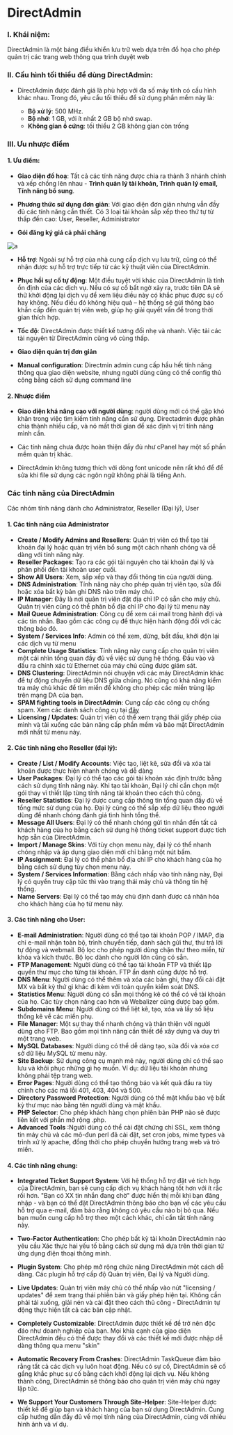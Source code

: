 # DirectAdmin

### I. Khái niệm:

DirectAdmin là một bảng điều khiển lưu trữ web dựa trên đồ họa cho phép quản trị các trang web thông qua trình duyệt web

### II. Cấu hình tối thiểu để dùng DirectAdmin:

- DirectAdmin được đánh giá là phù hợp với đa số máy tính có cấu hình khác nhau. Trong đó, yêu cầu tối thiểu để sử dụng phần mềm này là:

  - **Bộ xử lý**: 500 MHz.
  - **Bộ nhớ**: 1 GB, với ít nhất 2 GB bộ nhớ swap.
  - **Không gian ổ cứng**: tối thiểu 2 GB không gian còn trống

### III. Ưu nhược điểm

#### 1. Ưu điểm:

- **Giao diện đồ hoạ**: Tất cả các tính năng được chia ra thành 3 nhánh chính và xếp chồng lên nhau - **Trình quản lý tài khoản, Trình quản lý email, Tính năng bổ sung**.

- **Phương thức sử dụng đơn giản**: Với giao diện đơn giản nhưng vẫn đầy đủ các tính năng cần thiết. Có 3 loại tài khoản sắp xếp theo thứ tự từ thấp đến cao: User, Reseller, Administrator

- **Gói đăng ký giá cả phải chăng**

![a](https://f5-zpcloud.zdn.vn/3726349211206277694/c80a65c6bd03705d2912.jpg)

- **Hỗ trợ**: Ngoài sự hỗ trợ của nhà cung cấp dịch vụ lưu trữ, cũng có thể nhận được sự hỗ trợ trực tiếp từ các kỹ thuật viên của DirectAdmin. 

- **Phục hồi sự cố tự động**: Một điều tuyệt vời khác của DirectAdmin là tính ổn định của các dịch vụ. Nếu có sự cố bất ngờ xảy ra, trước tiên DA sẽ thử khởi động lại dịch vụ để xem liệu điều này có khắc phục được sự cố hay không. Nếu điều đó không hiệu quả – hệ thống sẽ gửi thông báo khẩn cấp đến quản trị viên web, giúp họ giải quyết vấn đề trong thời gian thích hợp.

- **Tốc độ**: DirectAdmin được thiết kế tương đối nhẹ và nhanh. Việc tải các tài nguyên từ DirectAdmin cũng vô cùng thấp.

- **Giao diện quản trị đơn giản**

- **Manual configuration**: Directmin admin cung cấp hầu hết tính năng thông qua giao diện website, nhưng người dùng cũng có thể config thủ công bằng cách sử dụng command line

#### 2. Nhược điểm

- **Giao diện khá nâng cao với người dùng**: người dùng mới có thể gặp khó khăn trong việc tìm kiếm tính năng cần sử dụng. Directadmin được phân chia thành nhiều cấp, và nó mất thời gian để xác định vị trí tính năng mình cần.

- Các tính năng chưa được hoàn thiện đầy đủ như cPanel hay một số phần mềm quản trị khác.
- DirectAdmin không tương thích với dòng font unicode nên rất khó để để sửa khi file sử dụng các ngôn ngữ không phải là tiếng Anh.

### Các tính năng của DirectAdmin
Các nhóm tính năng dành cho Administrator, Reseller (Đại lý), User

#### 1. Các tính năng của Administrator

- **Create / Modify Admins and Resellers**: Quản trị viên có thể tạo tài khoản đại lý hoặc quản trị viên bổ sung một cách nhanh chóng và dễ dàng với tính năng này.
- **Reseller Packages**: Tạo ra các gói tài nguyên cho tài khoản đại lý và phân phối đến tài khoản user cuối.
- **Show All Users**: Xem, sắp xếp và thay đổi thông tin của người dùng.
- **DNS Administration**: Tính năng này cho phép quản trị viên tạo, sửa đổi hoặc xóa bất kỳ bản ghi DNS nào trên máy chủ.
- **IP Manager**: Đây là nơi quản trị viên đặt địa chỉ IP có sẵn cho máy chủ. Quản trị viên cũng có thể phân bổ địa chỉ IP cho đại lý từ menu này
- **Mail Queue Administration**: Công cụ để xem cái mail trong hành đợi và các tin nhắn. Bao gồm các công cụ để thực hiện hành động đối với các thông báo đó.
- **System / Services Info**: Admin có thể xem, dừng, bắt đầu, khởi độn lại các dịch vụ từ menu
- **Complete Usage Statistics**: Tính năng này cung cấp cho quản trị viên một cái nhìn tổng quan đầy đủ về việc sử dụng hệ thống. Đầu vào và đầu ra chính xác từ Ethernet của máy chủ cũng được giám sát.
- **DNS Clustering**: DirectAdmin nói chuyện với các máy DirectAdmin khác để tự động chuyển dữ liệu DNS giữa chúng. Nó cũng có khả năng kiểm tra máy chủ khác để tìm miền để không cho phép các miền trùng lặp trên mạng DA của bạn.
- **SPAM fighting tools in DirectAdmin**: Cung cấp các công cụ chống spam. Xem các danh sách công cụ tại [đây](http://help.directadmin.com/item.php?id=577)
- **Licensing / Updates**: Quản trị viên có thể xem trạng thái giấy phép của mình và tải xuống các bản nâng cấp phần mềm và bảo mật DirectAdmin mới nhất từ ​​menu này.

#### 2. Các tính năng cho Reseller (đại lý):

- **Create / List / Modify Accounts**: Việc tạo, liệt kê, sửa đổi và xóa tài khoản được thực hiện nhanh chóng và dễ dàng
- **User Packages**: Đại lý có thể tạo các gói tài khoản xác định trước bằng cách sử dụng tính năng này. Khi tạo tài khoản, Đại lý chỉ cần chọn một gói thay vì thiết lập từng tính năng tài khoản theo cách thủ công.
- **Reseller Statistics**: Đại lý được cung cấp thông tin tổng quan đầy đủ về tổng mức sử dụng của họ. Đại lý cũng có thể sắp xếp dữ liệu theo người dùng để nhanh chóng đánh giá tình hình tổng thể.
- **Message All Users**: Đại lý có thể nhanh chóng gửi tin nhắn đến tất cả khách hàng của họ bằng cách sử dụng hệ thống ticket support được tích hợp sẵn của DirectAdmin.
- **Import / Manage Skins**: Với tùy chọn menu này, đại lý có thể nhanh chóng nhập và áp dụng giao diện mới chỉ bằng một nút bấm.
- **IP Assignment**: Đại lý có thể phân bổ địa chỉ IP cho khách hàng của họ bằng cách sử dụng tùy chọn menu này.
- **System / Services Information**: Bằng cách nhấp vào tính năng này, Đại lý có quyền truy cập tức thì vào trạng thái máy chủ và thông tin hệ thống.
- **Name Servers**: Đại lý có thể tạo máy chủ định danh được cá nhân hóa cho khách hàng của họ từ menu này.

#### 3. Các tính năng cho User:

- **E-mail Administration**: Người dùng có thể tạo tài khoản POP / IMAP, địa chỉ e-mail nhận toàn bộ, trình chuyển tiếp, danh sách gửi thư, thư trả lời tự động và webmail. Bộ lọc cho phép người dùng chặn thư theo miền, từ khóa và kích thước. Bộ lọc dành cho người lớn cũng có sẵn.
- **FTP Management**: Người dùng có thể tạo tài khoản FTP và thiết lập quyền thư mục cho từng tài khoản. FTP ẩn danh cũng được hỗ trợ.
- **DNS Menu**: Người dùng có thể thêm và xóa các bản ghi, thay đổi cài đặt MX và bất kỳ thứ gì khác đi kèm với toàn quyền kiểm soát DNS. 
- **Statistics Menu**: Người dùng có sẵn mọi thống kê có thể có về tài khoản của họ. Các tùy chọn nâng cao hơn và Webalizer cũng được bao gồm.
- **Subdomains Menu**: Người dùng có thể liệt kê, tạo, xóa và lấy số liệu thống kê về các miền phụ.
- **File Manager**: Một sự thay thế nhanh chóng và thân thiện với người dùng cho FTP. Bao gồm mọi tính năng cần thiết để xây dựng và duy trì một trang web.
- **MySQL Databases**: Người dùng có thể dễ dàng tạo, sửa đổi và xóa cơ sở dữ liệu MySQL từ menu này.
- **Site Backup**: Sử dụng công cụ mạnh mẽ này, người dùng chỉ có thể sao lưu và khôi phục những gì họ muốn. Ví dụ: dữ liệu tài khoản nhưng không phải tệp trang web.
- **Error Pages**: Người dùng có thể tạo thông báo và kết quả đầu ra tùy chỉnh cho các mã lỗi 401, 403, 404 và 500.
- **Directory Password Protection**: Người dùng có thể mật khẩu bảo vệ bất kỳ thư mục nào bằng tên người dùng và mật khẩu.
- **PHP Selector**: Cho phép khách hàng chọn phiên bản PHP nào sẽ được liên kết với phần mở rộng .php.
- **Advanced Tools** :Người dùng có thể cài đặt chứng chỉ SSL, xem thông tin máy chủ và các mô-đun perl đã cài đặt, set cron jobs, mime types và trình xử lý apache, đồng thời cho phép chuyển hướng trang web và trỏ miền.

#### 4. Các tính năng chung:

- **Integrated Ticket Support System**: Với hệ thống hỗ trợ đặt vé tích hợp của DirectAdmin, bạn sẽ cung cấp dịch vụ khách hàng tốt hơn với ít rắc rối hơn. "Bạn có XX tin nhắn đang chờ" được hiển thị mỗi khi bạn đăng nhập - và bạn có thể đặt DirectAdmin thông báo cho bạn về các yêu cầu hỗ trợ qua e-mail, đảm bảo rằng không có yêu cầu nào bị bỏ qua. Nếu bạn muốn cung cấp hỗ trợ theo một cách khác, chỉ cần tắt tính năng này.

- **Two-Factor Authentication**: Cho phép bất kỳ tài khoản DirectAdmin nào yêu cầu Xác thực hai yếu tố bằng cách sử dụng mã dựa trên thời gian từ ứng dụng điện thoại thông minh.
- **Plugin System**: Cho phép mở rộng chức năng DirectAdmin một cách dễ dàng. Các plugin hỗ trợ cấp độ Quản trị viên, Đại lý và Người dùng.
- **Live Updates**: Quản trị viên máy chủ có thể nhấp vào nút "licensing / updates" để xem trạng thái phiên bản và giấy phép hiện tại. Không cần phải tải xuống, giải nén và cài đặt theo cách thủ công - DirectAdmin tự động thực hiện tất cả các bản cập nhật.
- **Completely Customizable**: DirectAdmin được thiết kế để trở nên độc đáo như doanh nghiệp của bạn. Mọi khía cạnh của giao diện DirectAdmin đều có thể được thay đổi và các thiết kế mới được nhập dễ dàng thông qua menu "skin"
- **Automatic Recovery From Crashes**: DirectAdmin TaskQueue đảm bảo rằng tất cả các dịch vụ luôn hoạt động. Nếu có sự cố, DirectAdmin sẽ cố gắng khắc phục sự cố bằng cách khởi động lại dịch vụ. Nếu không thành công, DirectAdmin sẽ thông báo cho quản trị viên máy chủ ngay lập tức.
- **We Support Your Customers Through Site-Helper**: Site-Helper được thiết kế để giúp bạn và khách hàng của bạn sử dụng DirectAdmin. Cung cấp hướng dẫn đầy đủ về mọi tính năng của DirectAdmin, cùng với nhiều hình ảnh và ví dụ.

